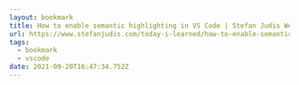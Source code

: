 ```yaml
---
layout: bookmark
title: How to enable semantic highlighting in VS Code | Stefan Judis Web Development
url: https://www.stefanjudis.com/today-i-learned/how-to-enable-semantic-highlighting-in-vs-code/
tags:
  - bookmark
  - vscode
date: 2021-09-20T16:47:34.752Z
---
```

 